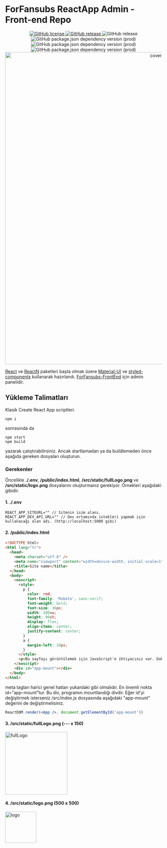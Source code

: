 # ForFansubs ReactApp Admin - Front-end Repo
<p align="center">
<a href="https://github.com/ayberktandogan/ForFansubs-ReactApp-Admin---Front-end/blob/master/LICENSE"><img alt="GitHub license" src="https://img.shields.io/github/license/ayberktandogan/ForFansubs-ReactApp-Admin---Front-end?style=for-the-badge"> <img alt="GitHub release" src="https://img.shields.io/github/release-pre/ayberktandogan/ForFansubs-ReactApp-Admin---Front-end?style=for-the-badge"> </a> <img alt="GitHub release" src="https://img.shields.io/github/release/ayberktandogan/ForFansubs-ReactApp-Admin---Front-end?style=for-the-badge"> </a>
<br/>
<img alt="GitHub package.json dependency version (prod)" src="https://img.shields.io/github/package-json/dependency-version/ayberktandogan/ForFansubs-ReactApp-Admin---Front-end/react?style=for-the-badge">
<img alt="GitHub package.json dependency version (prod)" src="https://img.shields.io/github/package-json/dependency-version/ayberktandogan/ForFansubs-ReactApp-Admin---Front-end/@material-ui/core?style=for-the-badge"> 
<img alt="GitHub package.json dependency version (prod)" src="https://img.shields.io/github/package-json/dependency-version/ayberktandogan/ForFansubs-ReactApp-Admin---Front-end/styled-components?style=for-the-badge">
<br/>
<img src="https://repository-images.githubusercontent.com/203028343/edf1cc00-c1ec-11e9-86ef-9610cee05f91" alt="cover-image" width="1000px"/>
</p>


[React](https://github.com/facebook/react) ve [ReactN](https://github.com/CharlesStover/reactn) paketleri başta olmak üzere [Material-UI](https://github.com/mui-org/material-ui) ve [styled-components](https://github.com/styled-components/styled-components) kullanarak hazırlandı. [ForFansubs-FrontEnd](https://github.com/ayberktandogan/ForFansubs-ReactApp---Front-end) için admin panelidir.

## Yükleme Talimatları

Klasik Create React App scriptleri.

```
npm i
```

sonrasında da 

```
npm start
npm build
```

yazarak çalıştırabilirsiniz. Ancak startlamadan ya da buildlemeden önce aşağıda gereken dosyaları oluşturun.

### Gerekenler

Öncelikle **./.env**, **/public/index.html**, **/src/static/fullLogo.png** ve **/src/static/logo.png** dosyalarını oluşturmanız gerekiyor. Örnekleri aşağıdaki gibidir.

#### 1. ./.env
```env
REACT_APP_SITEURL="" // Sitenin isim alanı.
REACT_APP_DEV_API_URL="" // Dev ortamında istekleri yapmak için kullanacağı alan adı. (http://localhost:5000 gibi)
``` 

#### 2. /public/index.html 
```html
<!DOCTYPE html>
<html lang="tr">
  <head>
    <meta charset="utf-8" />
    <meta name="viewport" content="width=device-width, initial-scale=1" />
    <title>Site name</title>
  </head>
  <body>
    <noscript>
      <style>
        p {
          color: red;
          font-family: 'Roboto', sans-serif;
          font-weight: bold;
          font-size: 36px;
          width: 100vw;
          height: 90vh;
          display: flex;
          align-items: center;
          justify-content: center;
        }
        a {
          margin-left: 10px;
        }
      </style>
      <p>Bu sayfayı görüntülemek için JavaScript'e ihtiyacınız var. Daha iyi bir browser indirmek için <a href="http://outdatedbrowser.com/en" target="_blank">buraya tıklayın.</a></p>
    </noscript>
    <div id="app-mount"></div>
  </body>
</html>
```
meta tagları harici genel hatları yukardaki gibi olmalıdır. En önemli nokta id="app-mount"tur. Bu div, programın mountlandığı divdir. Eğer id'yi değiştirmek isterseniz /src/index.js dosyasında aşağıdaki "app-mount" değerini de değiştirmelisiniz.
```jsx
ReactDOM.render(<App />, document.getElementById('app-mount'))
```

#### 3. /src/static/fullLogo.png (--- x 150)
<img src="https://i.ibb.co/FzRC23F/fullLogo.png" alt="fullLogo" width="200px"/>

#### 4. /src/static/logo.png (500 x 500)
<img src="https://i.ibb.co/gy1DrT9/logo.png" alt="logo" width="100px" height="100px"/>